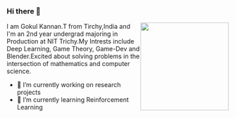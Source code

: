 ### Hi there 👋

<img style="float: right;" src="https://octodex.github.com/images/daftpunktocat-guy.gif" width="200" height="200">
I am Gokul Kannan.T from Tirchy,India and I'm an 2nd year undergrad majoring in Production at NIT Trichy.My Intrests include Deep Learning, Game Theory, Game-Dev and               Blender.Excited about solving problems in the intersection of mathematics and computer science.



- 🔭 I’m currently working on research projects
- 🌱 I’m currently learning Reinforcement Learning
<!--
**g0kul6/g0kul6** is a ✨ _special_ ✨ repository because its `README.md` (this file) appears on your GitHub profile.

Here are some ideas to get you started:

🔭 I’m currently working:on research projects
🌱 I’m currently learning Reinforcement Learning
- 👯 I’m looking to collaborate on ...
- 🤔 I’m looking for help with ...
- 💬 Ask me about
- 📫 How to reach me: ...
- 😄 Pronouns: ...
- ⚡ Fun fact: ...
-->

